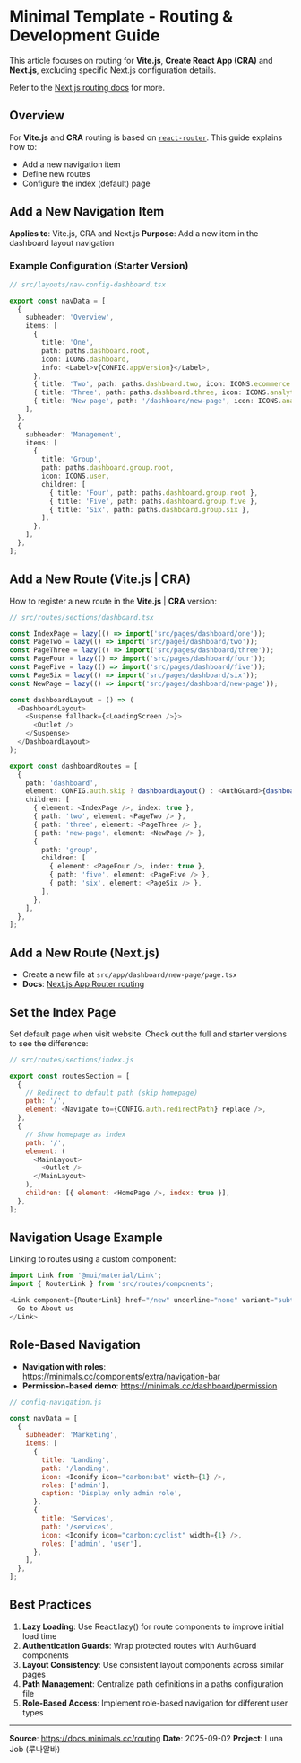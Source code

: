 # Minimal Template - Routing & Development Guide

This article focuses on routing for **Vite.js**, **Create React App (CRA)** and **Next.js**, excluding specific Next.js configuration details.

Refer to the [Next.js routing docs](https://nextjs.org/docs/app/building-your-application/routing) for more.

## Overview

For **Vite.js** and **CRA** routing is based on [`react-router`](https://reactrouter.com/start/framework/installation). This guide explains how to:
- Add a new navigation item
- Define new routes
- Configure the index (default) page

## Add a New Navigation Item

**Applies to**: Vite.js, CRA and Next.js
**Purpose**: Add a new item in the dashboard layout navigation

### Example Configuration (Starter Version)

```typescript
// src/layouts/nav-config-dashboard.tsx

export const navData = [
  {
    subheader: 'Overview',
    items: [
      {
        title: 'One',
        path: paths.dashboard.root,
        icon: ICONS.dashboard,
        info: <Label>v{CONFIG.appVersion}</Label>,
      },
      { title: 'Two', path: paths.dashboard.two, icon: ICONS.ecommerce },
      { title: 'Three', path: paths.dashboard.three, icon: ICONS.analytics },
      { title: 'New page', path: '/dashboard/new-page', icon: ICONS.analytics },
    ],
  },
  {
    subheader: 'Management',
    items: [
      {
        title: 'Group',
        path: paths.dashboard.group.root,
        icon: ICONS.user,
        children: [
          { title: 'Four', path: paths.dashboard.group.root },
          { title: 'Five', path: paths.dashboard.group.five },
          { title: 'Six', path: paths.dashboard.group.six },
        ],
      },
    ],
  },
];
```

## Add a New Route (Vite.js | CRA)

How to register a new route in the **Vite.js** | **CRA** version:

```typescript
// src/routes/sections/dashboard.tsx

const IndexPage = lazy(() => import('src/pages/dashboard/one'));
const PageTwo = lazy(() => import('src/pages/dashboard/two'));
const PageThree = lazy(() => import('src/pages/dashboard/three'));
const PageFour = lazy(() => import('src/pages/dashboard/four'));
const PageFive = lazy(() => import('src/pages/dashboard/five'));
const PageSix = lazy(() => import('src/pages/dashboard/six'));
const NewPage = lazy(() => import('src/pages/dashboard/new-page'));

const dashboardLayout = () => (
  <DashboardLayout>
    <Suspense fallback={<LoadingScreen />}>
      <Outlet />
    </Suspense>
  </DashboardLayout>
);

export const dashboardRoutes = [
  {
    path: 'dashboard',
    element: CONFIG.auth.skip ? dashboardLayout() : <AuthGuard>{dashboardLayout()}</AuthGuard>,
    children: [
      { element: <IndexPage />, index: true },
      { path: 'two', element: <PageTwo /> },
      { path: 'three', element: <PageThree /> },
      { path: 'new-page', element: <NewPage /> },
      {
        path: 'group',
        children: [
          { element: <PageFour />, index: true },
          { path: 'five', element: <PageFive /> },
          { path: 'six', element: <PageSix /> },
        ],
      },
    ],
  },
];
```

## Add a New Route (Next.js)

- Create a new file at `src/app/dashboard/new-page/page.tsx`
- **Docs**: [Next.js App Router routing](https://nextjs.org/docs/app/building-your-application/routing/pages)

## Set the Index Page

Set default page when visit website. Check out the full and starter versions to see the difference:

```javascript
// src/routes/sections/index.js

export const routesSection = [
  {
    // Redirect to default path (skip homepage)
    path: '/',
    element: <Navigate to={CONFIG.auth.redirectPath} replace />,
  },
  {
    // Show homepage as index
    path: '/',
    element: (
      <MainLayout>
        <Outlet />
      </MainLayout>
    ),
    children: [{ element: <HomePage />, index: true }],
  },
];
```

## Navigation Usage Example

Linking to routes using a custom component:

```typescript
import Link from '@mui/material/Link';
import { RouterLink } from 'src/routes/components';

<Link component={RouterLink} href="/new" underline="none" variant="subtitle2">
  Go to About us
</Link>
```

## Role-Based Navigation

- **Navigation with roles**: https://minimals.cc/components/extra/navigation-bar
- **Permission-based demo**: https://minimals.cc/dashboard/permission

```javascript
// config-navigation.js

const navData = [
  {
    subheader: 'Marketing',
    items: [
      {
        title: 'Landing',
        path: '/landing',
        icon: <Iconify icon="carbon:bat" width={1} />,
        roles: ['admin'],
        caption: 'Display only admin role',
      },
      {
        title: 'Services',
        path: '/services',
        icon: <Iconify icon="carbon:cyclist" width={1} />,
        roles: ['admin', 'user'],
      },
    ],
  },
];
```

## Best Practices

1. **Lazy Loading**: Use React.lazy() for route components to improve initial load time
2. **Authentication Guards**: Wrap protected routes with AuthGuard components
3. **Layout Consistency**: Use consistent layout components across similar pages
4. **Path Management**: Centralize path definitions in a paths configuration file
5. **Role-Based Access**: Implement role-based navigation for different user types

---
**Source**: https://docs.minimals.cc/routing
**Date**: 2025-09-02
**Project**: Luna Job (루나알바)